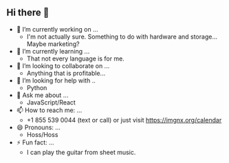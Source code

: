 ## Hi there 👋

- 🔭 I’m currently working on ...
  * I'm not actually sure. Something to do with hardware and storage... Maybe marketing?
- 🌱 I’m currently learning ...
  * That not every language is for me.
- 👯 I’m looking to collaborate on ...
  * Anything that is profitable...
- 🤔 I’m looking for help with ..
  * Python
- 💬 Ask me about ...
  * JavaScript/React
- 📫 How to reach me: ...
  * +1 855 539 0044 (text or call) or just visit https://imgnx.org/calendar
- 😄 Pronouns: ...
  * Hoss/Hoss
- ⚡ Fun fact: ...
  * I can play the guitar from sheet music.
